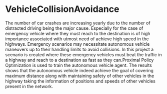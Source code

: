 # VehicleCollisionAvoidance
The number of car crashes are increasing yearly due to the number of distracted driving being the major cause. Especially for the case of emergency vehicle where they must reach to the destination is of high importance associated with utmost need of achieve high speed in the highways. Emergency scenarios may necessitate autonomous vehicle maneuvers up to their handling limits to avoid collisions. In this project a scenario is created where these emergency vehicles must beat the traffic in a highway and reach to a destination as fast as they can.Proximal Policy Optimization is used to train the autonomous vehicle agent. The results shows that the autonomous vehicle indeed achieve the goal of covering maximum distance along with maintaining safety of other vehicles in the highway taking the information of positions and speeds of other vehicles present in the network.

